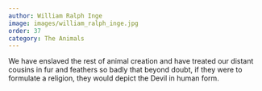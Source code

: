 ```yaml
---
author: William Ralph Inge
image: images/william_ralph_inge.jpg
order: 37
category: The Animals
---
```


We have enslaved the rest of animal creation and have treated our distant cousins in fur and feathers so badly that beyond doubt, if they were to formulate a religion, they would depict the Devil in human form.
